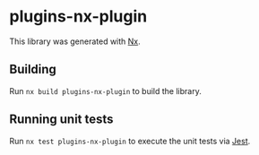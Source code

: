 # plugins-nx-plugin

This library was generated with [Nx](https://nx.dev).

## Building

Run `nx build plugins-nx-plugin` to build the library.

## Running unit tests

Run `nx test plugins-nx-plugin` to execute the unit tests via [Jest](https://jestjs.io).
